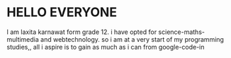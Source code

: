 # HELLO EVERYONE
I am laxita karnawat form grade 12. i have opted for science-maths-multimedia and webtechnology. so i am at a very start of my programming
studies,, all i aspire is to gain as much as i can from google-code-in
